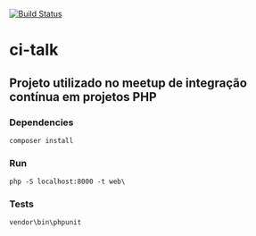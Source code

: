 [![Build Status](https://travis-ci.com/lafraga93/ci-talk.svg?branch=master)](https://travis-ci.com/lafraga93/ci-talk)

# ci-talk

## Projeto utilizado no meetup de integração contínua em projetos PHP

### Dependencies

`composer install`

### Run

`php -S localhost:8000 -t web\`

### Tests

`vendor\bin\phpunit`
